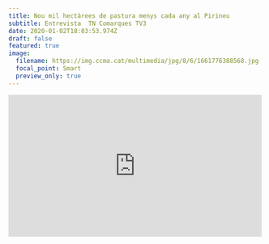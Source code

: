 ```yaml
---
title: Nou mil hectàrees de pastura menys cada any al Pirineu
subtitle: Entrevista  TN Comarques TV3
date: 2020-01-02T18:03:53.974Z
draft: false
featured: true
image:
  filename: https://img.ccma.cat/multimedia/jpg/8/6/1661776388568.jpg
  focal_point: Smart
  preview_only: true
---
```

<iframe title="video 5996674" src="https://www.ccma.cat/video/embed/5996674/" allowfullscreen scrolling="no" frameborder="0" width="500px" height="281px"></iframe>